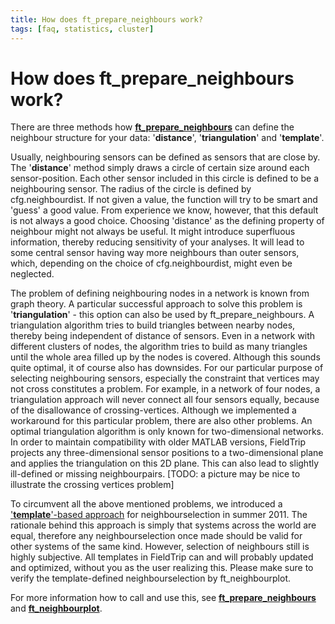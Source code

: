 ```yaml
---
title: How does ft_prepare_neighbours work?
tags: [faq, statistics, cluster]
---
```


# How does ft_prepare_neighbours work?

There are three methods how **[ft_prepare_neighbours](/reference/ft_prepare_neighbours)** can define the neighbour structure for your data: '**distance**', '**triangulation**' and '**template**'.

Usually, neighbouring sensors can be defined as sensors that are close by. The '**distance**' method simply draws a circle of certain size around each sensor-position. Each other sensor included in this circle is defined to be a neighbouring sensor. The radius of the circle is defined by cfg.neighbourdist. If not given a value, the function will try to be smart and 'guess' a good value. From experience we know, however, that this default is not always a good choice. Choosing 'distance' as the defining property of neighbour might not always be useful. It might introduce superfluous information, thereby reducing sensitivity of your analyses. It will lead to some central sensor having way more neighbours than outer sensors, which, depending on the choice of cfg.neighbourdist, might even be neglected.

The problem of defining neighbouring nodes in a network is known from graph theory. A particular successful approach to solve this problem is '**triangulation**' - this option can also be used by ft_prepare_neighbours. A triangulation algorithm tries to build triangles between nearby nodes, thereby being independent of distance of sensors. Even in a network with different clusters of nodes, the algorithm tries to build as many triangles until the whole area filled up by the nodes is covered. Although this sounds quite optimal, it of course also has downsides. For our particular purpose of selecting neighbouring sensors, especially the constraint that vertices may not cross constitutes a problem. For example, in a network of four nodes, a triangulation approach will never connect all four sensors equally, because of the disallowance of crossing-vertices. Although we implemented a workaround for this particular problem, there are also other problems. An optimal triangulation algorithm is only known for two-dimensional networks. In order to maintain compatibility with older MATLAB versions, FieldTrip projects any three-dimensional sensor positions to a two-dimensional plane and applies the triangulation on this 2D plane. This can also lead to slightly ill-defined or missing neighbourpairs.
[TODO: a picture may be nice to illustrate the crossing vertices problem]

To circumvent all the above mentioned problems, we introduced a ['**template**'-based approach](/template/neighbours) for neighbourselection in summer 2011. The rationale behind this approach is simply that systems across the world are equal, therefore any neighbourselection once made should be valid for other systems of the same kind. However, selection of neighbours still is highly subjective. All templates in FieldTrip can and will probably updated and optimized, without you as the user realizing this. Please make sure to verify the template-defined neighbourselection by ft_neighbourplot.

For more information how to call and use this, see **[ft_prepare_neighbours](/reference/ft_prepare_neighbours)** and **[ft_neighbourplot](/reference/ft_neighbourplot)**.
